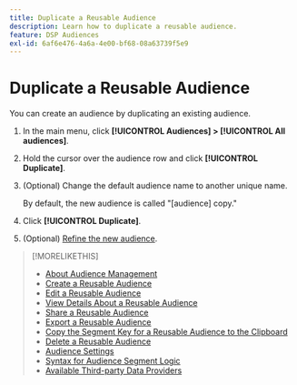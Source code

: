 ```yaml
---
title: Duplicate a Reusable Audience
description: Learn how to duplicate a reusable audience.
feature: DSP Audiences
exl-id: 6af6e476-4a6a-4e00-bf68-08a63739f5e9
---
```

# Duplicate a Reusable Audience

You can create an audience by duplicating an existing audience.

1. In the main menu, click **[!UICONTROL Audiences] > [!UICONTROL All audiences]**.

1. Hold the cursor over the audience row and click **[!UICONTROL Duplicate]**.

1. (Optional) Change the default audience name to another unique name.

   By default, the new audience is called "[audience] copy."

1. Click **[!UICONTROL Duplicate]**.

1. (Optional) [Refine the new audience](reusable-audience-edit.md).

>[!MORELIKETHIS]
>
>* [About Audience Management](audience-about.md)
>* [Create a Reusable Audience](reusable-audience-create.md)
>* [Edit a Reusable Audience](reusable-audience-edit.md)
>* [View Details About a Reusable Audience](reusable-audience-view-details.md)
>* [Share a Reusable Audience](reusable-audience-share.md)
>* [Export a Reusable Audience](reusable-audience-export.md)
>* [Copy the Segment Key for a Reusable Audience to the Clipboard](reusable-audience-clipboard.md)
>* [Delete a Reusable Audience](reusable-audience-delete.md)
>* [Audience Settings](audience-settings.md)
>* [Syntax for Audience Segment Logic](audience-segment-logic-syntax.md)
>* [Available Third-party Data Providers](third-party-data-providers.md)
